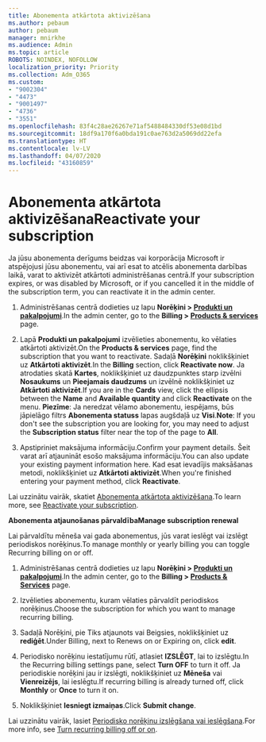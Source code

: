 ```yaml
---
title: Abonementa atkārtota aktivizēšana
ms.author: pebaum
author: pebaum
manager: mnirkhe
ms.audience: Admin
ms.topic: article
ROBOTS: NOINDEX, NOFOLLOW
localization_priority: Priority
ms.collection: Adm_O365
ms.custom:
- "9002304"
- "4473"
- "9001497"
- "4736"
- "3551"
ms.openlocfilehash: 83f4c28ae26267e71af5488484330df53e08d1bd
ms.sourcegitcommit: 18df9a170f6a0bda191c0ae763d2a5069dd22efa
ms.translationtype: HT
ms.contentlocale: lv-LV
ms.lasthandoff: 04/07/2020
ms.locfileid: "43160859"
---
```

# <a name="reactivate-your-subscription"></a><span data-ttu-id="48ab9-102">Abonementa atkārtota aktivizēšana</span><span class="sxs-lookup"><span data-stu-id="48ab9-102">Reactivate your subscription</span></span>

<span data-ttu-id="48ab9-103">Ja jūsu abonementa derīgums beidzas vai korporācija Microsoft ir atspējojusi jūsu abonementu, vai arī esat to atcēlis abonementa darbības laikā, varat to aktivizēt atkārtoti administrēšanas centrā.</span><span class="sxs-lookup"><span data-stu-id="48ab9-103">If your subscription expires, or was disabled by Microsoft, or if you cancelled it in the middle of the subscription term, you can reactivate it in the admin center.</span></span> 

1. <span data-ttu-id="48ab9-104">Administrēšanas centrā dodieties uz lapu **Norēķini > [Produkti un pakalpojumi](https://go.microsoft.com/fwlink/p/?linkid=842054)**.</span><span class="sxs-lookup"><span data-stu-id="48ab9-104">In the admin center, go to the **Billing > [Products & services](https://go.microsoft.com/fwlink/p/?linkid=842054)** page.</span></span>

2. <span data-ttu-id="48ab9-105">Lapā **Produkti un pakalpojumi** izvēlieties abonementu, ko vēlaties atkārtoti aktivizēt.</span><span class="sxs-lookup"><span data-stu-id="48ab9-105">On the **Products & services** page, find the subscription that you want to reactivate.</span></span>  <span data-ttu-id="48ab9-106">Sadaļā **Norēķini** noklikšķiniet uz **Atkārtoti aktivizēt**.</span><span class="sxs-lookup"><span data-stu-id="48ab9-106">In the **Billing** section, click **Reactivate now**.</span></span>  <span data-ttu-id="48ab9-107">Ja atrodaties skatā **Kartes**, noklikšķiniet uz daudzpunktes starp izvēlni **Nosaukums** un **Pieejamais daudzums** un izvēlnē noklikšķiniet uz **Atkārtoti aktivizēt**.</span><span class="sxs-lookup"><span data-stu-id="48ab9-107">If you are in the **Cards** view, click the ellipsis between the **Name** and **Available quantity** and click **Reactivate** on the menu.</span></span> <span data-ttu-id="48ab9-108">**Piezīme**: Ja neredzat vēlamo abonementu, iespējams, būs jāpielāgo filtrs **Abonementa statuss** lapas augšdaļā uz **Visi**.</span><span class="sxs-lookup"><span data-stu-id="48ab9-108">**Note**: If you don't see the subscription you are looking for, you may need to adjust the **Subscription status** filter near the top of the page to **All**.</span></span>

3. <span data-ttu-id="48ab9-109">Apstipriniet maksājuma informāciju.</span><span class="sxs-lookup"><span data-stu-id="48ab9-109">Confirm your payment details.</span></span>  <span data-ttu-id="48ab9-110">Šeit varat arī atjaunināt esošo maksājuma informāciju.</span><span class="sxs-lookup"><span data-stu-id="48ab9-110">You can also update your existing payment information here.</span></span>  <span data-ttu-id="48ab9-111">Kad esat ievadījis maksāšanas metodi, noklikšķiniet uz **Atkārtoti aktivizēt**.</span><span class="sxs-lookup"><span data-stu-id="48ab9-111">When you're finished entering your payment method, click **Reactivate**.</span></span>

<span data-ttu-id="48ab9-112">Lai uzzinātu vairāk, skatiet [Abonementa atkārtota aktivizēšana](https://docs.microsoft.com/office365/admin/subscriptions-and-billing/reactivate-your-subscription).</span><span class="sxs-lookup"><span data-stu-id="48ab9-112">To learn more, see [Reactivate your subscription](https://docs.microsoft.com/office365/admin/subscriptions-and-billing/reactivate-your-subscription).</span></span>

<span data-ttu-id="48ab9-113">**Abonementa atjaunošanas pārvaldība**</span><span class="sxs-lookup"><span data-stu-id="48ab9-113">**Manage subscription renewal**</span></span>

<span data-ttu-id="48ab9-114">Lai pārvaldītu mēneša vai gada abonementus, jūs varat ieslēgt vai izslēgt periodiskos norēķinus.</span><span class="sxs-lookup"><span data-stu-id="48ab9-114">To manage monthly or yearly billing you can toggle Recurring billing on or off.</span></span>

1. <span data-ttu-id="48ab9-115">Administrēšanas centrā dodieties uz lapu **Norēķini > [Produkti un pakalpojumi](https://go.microsoft.com/fwlink/p/?linkid=842054)**.</span><span class="sxs-lookup"><span data-stu-id="48ab9-115">In the admin center, go to the **Billing > [Products & Services](https://go.microsoft.com/fwlink/p/?linkid=842054)** page.</span></span>

2. <span data-ttu-id="48ab9-116">Izvēlieties abonementu, kuram vēlaties pārvaldīt periodiskos norēķinus.</span><span class="sxs-lookup"><span data-stu-id="48ab9-116">Choose the subscription for which you want to manage recurring billing.</span></span> 

3. <span data-ttu-id="48ab9-117">Sadaļā Norēķini, pie Tiks atjaunots vai Beigsies, noklikšķiniet uz **rediģēt**.</span><span class="sxs-lookup"><span data-stu-id="48ab9-117">Under Billing, next to Renews on or Expiring on, click **edit**.</span></span>

4. <span data-ttu-id="48ab9-118">Periodisko norēķinu iestatījumu rūtī, atlasiet **IZSLĒGT**, lai to izslēgtu.</span><span class="sxs-lookup"><span data-stu-id="48ab9-118">In the Recurring billing settings pane, select **Turn OFF** to turn it off.</span></span> <span data-ttu-id="48ab9-119">Ja periodiskie norēķini jau ir izslēgti, noklikšķiniet uz **Mēneša** vai **Vienreizējs**, lai ieslēgtu.</span><span class="sxs-lookup"><span data-stu-id="48ab9-119">If recurring billing is already turned off, click **Monthly** or **Once** to turn it on.</span></span> 

5. <span data-ttu-id="48ab9-120">Noklikšķiniet **Iesniegt izmaiņas**.</span><span class="sxs-lookup"><span data-stu-id="48ab9-120">Click **Submit change**.</span></span>

<span data-ttu-id="48ab9-121">Lai uzzinātu vairāk, lasiet [Periodisko norēķinu izslēgšana vai ieslēgšana](https://docs.microsoft.com/office365/admin/subscriptions-and-billing/renew-your-subscription#turn-recurring-billing-off-or-on).</span><span class="sxs-lookup"><span data-stu-id="48ab9-121">For more info, see [Turn recurring billing off or on](https://docs.microsoft.com/office365/admin/subscriptions-and-billing/renew-your-subscription#turn-recurring-billing-off-or-on).</span></span>
